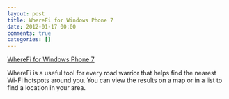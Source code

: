 ```yaml
---
layout: post
title: WhereFi for Windows Phone 7
date: 2012-01-17 00:00
comments: true
categories: []
---
```

<a href="http://www.windowsphone.com/en-us/apps/b82461ce-4dc2-48bd-a911-46d22e3dcecc">WhereFi for Windows Phone 7</a>

<p>WhereFi is a useful tool for every road warrior that helps find the nearest Wi-Fi hotspots around you. You can view the results on a map or in a list to find a location in your area.</p>
